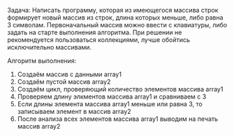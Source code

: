 Задача: Написать программу, которая из имеющегося массива строк формирует новый массив из строк, длина которых меньше, либо равна 3 символам. Первоначальный массив можно ввести с клавиатуры, либо задать на старте выполнения алгоритма. При решении не рекомендуется пользоваться коллекциями, лучше обойтись исключительно массивами.

Алгоритм выполнения:
1. Создаём массив с данными array1
2. Создаём пустой массив array2
3. Создаём цикл, проверяющий количество элементов массива array1
4. Проверяем длину элкментов массива array1 и сравниваем с 3
5. Если длины элемента массива array1 меньше или равна 3, то записываем элемент в массив array2
6. После анализа всех элементов массива array1 выводим на печать массив array2 
